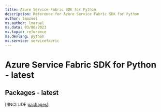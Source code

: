 ```yaml
---
title: Azure Service Fabric SDK for Python
description: Reference for Azure Service Fabric SDK for Python
author: lmazuel
ms.author: lmazuel
ms.data: 03/06/2023
ms.topic: reference
ms.devlang: python
ms.service: servicefabric
---
```

# Azure Service Fabric SDK for Python - latest
## Packages - latest
[!INCLUDE [packages](service-fabric-index.md)]
